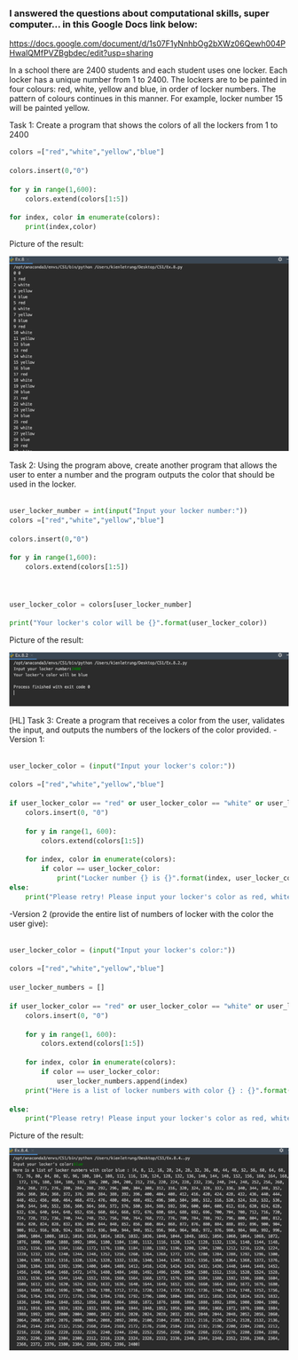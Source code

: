 ### I answered the questions about computational skills, super computer... in this Google Docs link below:
https://docs.google.com/document/d/1s07F1yNnhbOg2bXWz06Qewh004PHwalQMfPVZBgbdec/edit?usp=sharing

In a school there are 2400 students and each student uses one locker. Each locker has a unique number from 1 to 2400. The lockers are to be painted in four colours:
red, white, yellow and blue, in order of locker numbers.
The pattern of colours continues in this manner. For example, locker number 15 will be painted yellow.

Task 1: Create a program that shows the colors of all the lockers from 1 to 2400
```.py
colors =["red","white","yellow","blue"]

colors.insert(0,"0")

for y in range(1,600):
    colors.extend(colors[1:5])

for index, color in enumerate(colors):
    print(index,color)

```

Picture of the result:

![](Screen%20Shot%200002-09-18%20at%2010.52.08%20AM.png)

Task 2: Using the program above, create another program that allows the user to enter a number and the program outputs the color that should be used in the locker.
```.py

user_locker_number = int(input("Input your locker number:"))
colors =["red","white","yellow","blue"]

colors.insert(0,"0")

for y in range(1,600):
    colors.extend(colors[1:5])



user_locker_color = colors[user_locker_number]

print("Your locker's color will be {}".format(user_locker_color))

```

Picture of the result:

![](Screen%20Shot%200002-09-18%20at%2010.51.04%20AM.png)

[HL] Task 3: Create a program that receives a color from the user, validates the input,  and outputs the numbers of the lockers of the color provided. 
-Version 1:
```.py

user_locker_color = (input("Input your locker's color:"))

colors =["red","white","yellow","blue"]

if user_locker_color == "red" or user_locker_color == "white" or user_locker_color == "yellow" or user_locker_color == "blue":
    colors.insert(0, "0")

    for y in range(1, 600):
        colors.extend(colors[1:5])

    for index, color in enumerate(colors):
        if color == user_locker_color:
            print("Locker number {} is {}".format(index, user_locker_color))
else:
    print("Please retry! Please input your locker's color as red, white, yellow, or blue")

```
-Version 2 (provide the entire list of numbers of locker with the color the user give):
```.py

user_locker_color = (input("Input your locker's color:"))

colors =["red","white","yellow","blue"]

user_locker_numbers = []

if user_locker_color == "red" or user_locker_color == "white" or user_locker_color == "yellow" or user_locker_color == "blue":
    colors.insert(0, "0")

    for y in range(1, 600):
        colors.extend(colors[1:5])

    for index, color in enumerate(colors):
        if color == user_locker_color:
            user_locker_numbers.append(index)
    print("Here is a list of locker numbers with color {} : {}".format(user_locker_color,user_locker_numbers))

else:
    print("Please retry! Please input your locker's color as red, white, yellow, or blue")

```

Picture of the result:

![](Screen%20Shot%200002-09-18%20at%2010.48.32%20AM.png)
